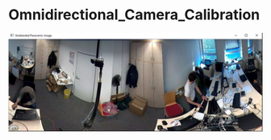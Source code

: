 # Omnidirectional_Camera_Calibration
![image](https://github.com/tutul032/Panaromicview/blob/master/pan_Img.jpg)
